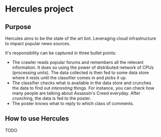 # Hercules project

## Purpose

Hercules aims to be the state of the art bot. Leveraging cloud infrastructure to impact popular news sources.

It's responsibility can be captured in three bullet points:
* The crawler reads popular forums and remembers all the relevant information. It does so using the power of distributed network of CPUs (processing units). The data collected is then fed to some data store where it rests until the classifier comes in and picks it up.
* The classifier checks what is available in the data store and crunches the data to find out _interesting_ things. For instance, you can check how many people are talking about Assassin's Creed everyday. After crunching, the data is fed to the poster.
* The poster knows what to reply to which class of comments.

## How to use Hercules

TODO
